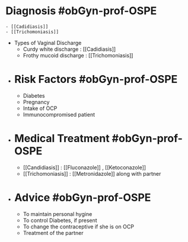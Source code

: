 # Diagnosis #obGyn-prof-OSPE
	- [[Cadidiasis]]
	- [[Trichomoniasis]]
- Types of Vaginal Discharge
	- Curdy white discharge : [[Cadidiasis]]
	- Frothy mucoid discharge : [[Trichomoniasis]]
- # Risk Factors #obGyn-prof-OSPE
	- Diabetes
	- Pregnancy
	- Intake of OCP
	- Immunocompromised patient
- # Medical Treatment #obGyn-prof-OSPE
	- [[Candidiasis]] : [[Fluconazole]] , [[Ketoconazole]]
	- [[Trichomoniasis]] : [[Metronidazole]] along with partner
- # Advice #obGyn-prof-OSPE
	- To maintain personal hygine
	- To control Diabetes, if present
	- To change the contraceptive if she is on OCP
	- Treatment of the partner